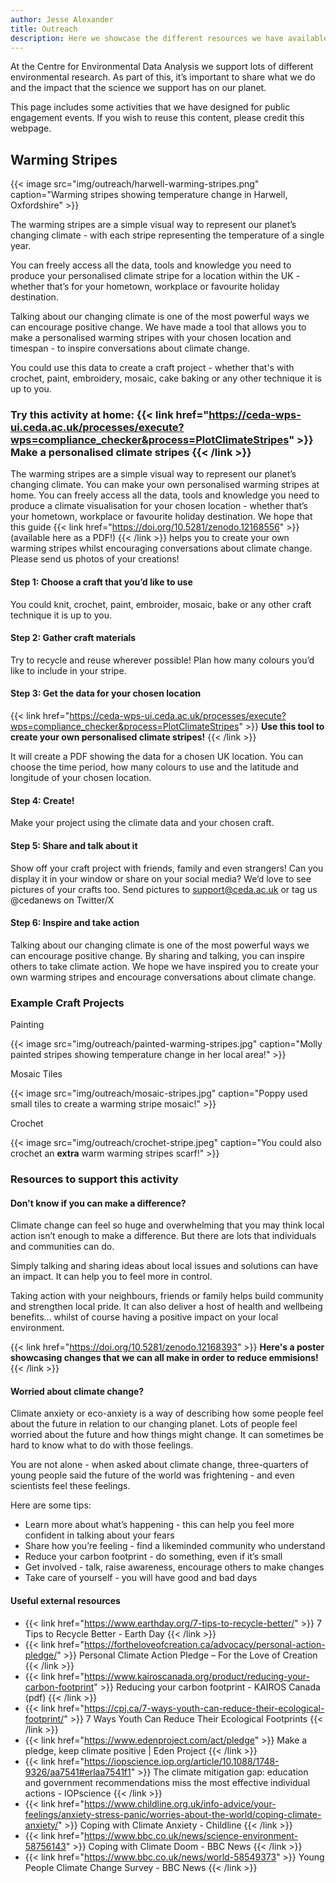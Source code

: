 ```yaml
---
author: Jesse Alexander
title: Outreach 
description: Here we showcase the different resources we have available!
---
```


At the Centre for Environmental Data Analysis we support lots of different environmental research. As part of this, it’s important to share what we do and the impact that the science we support has on our planet.

This page includes some activities that we have designed for public engagement events. If you wish to reuse this content, please credit this webpage.

## Warming Stripes

{{< image src="img/outreach/harwell-warming-stripes.png" caption="Warming stripes showing temperature change in Harwell, Oxfordshire" >}}

The warming stripes are a simple visual way to represent our planet’s changing climate - with each stripe representing the temperature of a single year.

You can freely access all the data, tools and knowledge you need to produce your personalised climate stripe for a location within the UK - whether that’s for your hometown, workplace or favourite holiday destination.

Talking about our changing climate is one of the most powerful ways we can encourage positive change. We have made a tool that allows you to make a personalised warming stripes with your chosen location and timespan - to inspire conversations about climate change.

You could use this data to create a craft project - whether that's with crochet, paint, embroidery, mosaic, cake baking or any other technique it is up to you.

### Try this activity at home: {{< link href="https://ceda-wps-ui.ceda.ac.uk/processes/execute?wps=compliance_checker&process=PlotClimateStripes" >}} Make a personalised climate stripes {{< /link >}}

The warming stripes are a simple visual way to represent our planet’s changing climate. You can make your own personalised warming stripes at home.
You can freely access all the data, tools and knowledge you need to produce a climate visualisation for your chosen location - whether that’s your hometown, workplace or favourite holiday destination.
We hope that this guide {{< link href="https://doi.org/10.5281/zenodo.12168556" >}} (available here as a PDF!) {{< /link >}} helps you to create your own warming stripes whilst encouraging conversations about climate change. Please send us photos of your creations!

#### Step 1: Choose a craft that you’d like to use

You could knit, crochet, paint, embroider, mosaic, bake or any other craft technique it is up to you.

#### Step 2: Gather craft materials

Try to recycle and reuse wherever possible! Plan how many colours you’d like to include in your stripe.

#### Step 3: Get the data for your chosen location

{{< link href="https://ceda-wps-ui.ceda.ac.uk/processes/execute?wps=compliance_checker&process=PlotClimateStripes" >}} **Use this tool to create your own personalised climate stripes!** {{< /link >}}

It will create a PDF showing the data for a chosen UK location. You can choose the time period, how many colours to use and the latitude and longitude of your chosen location.

#### Step 4: Create!

Make your project using the climate data and your chosen craft.

#### Step 5: Share and talk about it

Show off your craft project with friends, family and even strangers! Can you display it in your window or share on your social media? We’d love to see pictures of your crafts too.
Send pictures to support@ceda.ac.uk or tag us @cedanews on Twitter/X

#### Step 6: Inspire and take action

Talking about our changing climate is one of the most powerful ways we can encourage positive change. By sharing and talking, you can inspire others to take climate action.
We hope we have inspired you to create your own warming stripes and encourage conversations about climate change.

### Example Craft Projects

Painting

{{< image src="img/outreach/painted-warming-stripes.jpg" caption="Molly painted stripes showing temperature change in her local area!" >}}

Mosaic Tiles

{{< image src="img/outreach/mosaic-stripes.jpg" caption="Poppy used small tiles to create a warming stripe mosaic!" >}}

Crochet

{{< image src="img/outreach/crochet-stripe.jpeg" caption="You could also crochet an **extra** warm warming stripes scarf!" >}}

### Resources to support this activity

#### Don't know if you can make a difference?

Climate change can feel so huge and overwhelming that you may think local action isn’t enough to make a difference. But there are lots that individuals and communities can do.

Simply talking and sharing ideas about local issues and solutions can have an impact. It can help you to feel more in control.

Taking action with your neighbours, friends or family helps build community and strengthen local pride. It can also deliver a host of health and wellbeing benefits… whilst of course having a positive impact on your local environment.

{{< link href="https://doi.org/10.5281/zenodo.12168393" >}} **Here's a poster showcasing changes that we can all make in order to reduce emmisions!** {{< /link >}}

#### Worried about climate change?

Climate anxiety or eco-anxiety is a way of describing how some people feel about the future in relation to our changing planet. Lots of people feel worried about the future and how things might change. It can sometimes be hard to know what to do with those feelings.

You are not alone - when asked about climate change, three-quarters of young people said the future of the world was frightening - and even scientists feel these feelings.

Here are some tips:

- Learn more about what’s happening - this can help you feel more confident in talking about your fears
- Share how you’re feeling - find a likeminded community who understand
- Reduce your carbon footprint - do something, even if it’s small
- Get involved - talk, raise awareness, encourage others to make changes
- Take care of yourself - you will have good and bad days

#### Useful external resources

- {{< link href="https://www.earthday.org/7-tips-to-recycle-better/" >}} 7 Tips to Recycle Better - Earth Day {{< /link >}}
- {{< link href="https://fortheloveofcreation.ca/advocacy/personal-action-pledge/" >}} Personal Climate Action Pledge – For the Love of Creation {{< /link >}}
- {{< link href="https://www.kairoscanada.org/product/reducing-your-carbon-footprint" >}} Reducing your carbon footprint - KAIROS Canada (pdf) {{< /link >}}
- {{< link href="https://cpj.ca/7-ways-youth-can-reduce-their-ecological-footprint/" >}} 7 Ways Youth Can Reduce Their Ecological Footprints {{< /link >}}
- {{< link href="https://www.edenproject.com/act/pledge" >}} Make a pledge, keep climate positive | Eden Project {{< /link >}}
- {{< link href="https://iopscience.iop.org/article/10.1088/1748-9326/aa7541#erlaa7541f1" >}} The climate mitigation gap: education and government recommendations miss the most effective individual actions - IOPscience {{< /link >}}
- {{< link href="https://www.childline.org.uk/info-advice/your-feelings/anxiety-stress-panic/worries-about-the-world/coping-climate-anxiety/" >}} Coping with Climate Anxiety - Childline {{< /link >}}
- {{< link href="https://www.bbc.co.uk/news/science-environment-58756143" >}} Coping with Climate Doom - BBC News {{< /link >}}
- {{< link href="https://www.bbc.co.uk/news/world-58549373" >}} Young People Climate Change Survey - BBC News {{< /link >}}
